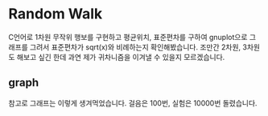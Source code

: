 # Random Walk

C언어로 1차원 무작위 행보를 구현하고 평균위치, 표준편차를 구하여 gnuplot으로 그래프를 그려서 표준편차가 sqrt(x)와 비례하는지 확인해봤습니다.
조만간 2차원, 3차원도 해보고 싶긴 한데 과연 제가 귀차니즘을 이겨낼 수 있을지 모르겠습니다.

## graph

참고로 그래프는 이렇게 생겨먹었습니다. 걸음은 100번, 실험은 10000번 돌렸습니다.
